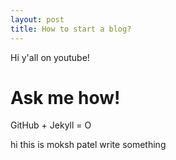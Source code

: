 ```yaml
---
layout: post
title: How to start a blog?
---
```

Hi y'all on youtube!
 # Ask me how!
GitHub + Jekyll = O

hi this is moksh patel write something
